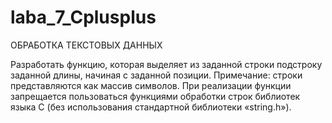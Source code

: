 # laba_7_Cplusplus
ОБРАБОТКА ТЕКСТОВЫХ ДАННЫХ

Разработать функцию, которая выделяет из заданной строки подстроку заданной длины, начиная с заданной позиции.
Примечание: строки представляются как массив символов. При реализации функции запрещается пользоваться функциями обработки строк библиотек языка C (без использования стандартной библиотеки «string.h»).

